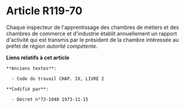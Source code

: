 # Article R119-70

Chaque inspecteur de l'apprentissage des chambres de métiers et des chambres de commerce et d'industrie établit annuellement
un rapport d'activité qui est transmis par le président de la chambre intéressée au préfet de région *autorité compétente*.

**Liens relatifs à cet article**

	**Anciens textes**:

	  - Code du travail CHAP. IX, LIVRE I

	**Codifié par**:

	  - Décret n°73-1048 1973-11-15
